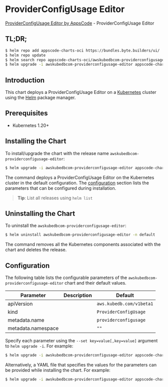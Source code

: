 # ProviderConfigUsage Editor

[ProviderConfigUsage Editor by AppsCode](https://byte.builders) - ProviderConfigUsage Editor

## TL;DR;

```bash
$ helm repo add appscode-charts-oci https://bundles.byte.builders/ui/
$ helm repo update
$ helm search repo appscode-charts-oci/awskubedbcom-providerconfigusage-editor --version=v0.4.20
$ helm upgrade -i awskubedbcom-providerconfigusage-editor appscode-charts-oci/awskubedbcom-providerconfigusage-editor -n default --create-namespace --version=v0.4.20
```

## Introduction

This chart deploys a ProviderConfigUsage Editor on a [Kubernetes](http://kubernetes.io) cluster using the [Helm](https://helm.sh) package manager.

## Prerequisites

- Kubernetes 1.20+

## Installing the Chart

To install/upgrade the chart with the release name `awskubedbcom-providerconfigusage-editor`:

```bash
$ helm upgrade -i awskubedbcom-providerconfigusage-editor appscode-charts-oci/awskubedbcom-providerconfigusage-editor -n default --create-namespace --version=v0.4.20
```

The command deploys a ProviderConfigUsage Editor on the Kubernetes cluster in the default configuration. The [configuration](#configuration) section lists the parameters that can be configured during installation.

> **Tip**: List all releases using `helm list`

## Uninstalling the Chart

To uninstall the `awskubedbcom-providerconfigusage-editor`:

```bash
$ helm uninstall awskubedbcom-providerconfigusage-editor -n default
```

The command removes all the Kubernetes components associated with the chart and deletes the release.

## Configuration

The following table lists the configurable parameters of the `awskubedbcom-providerconfigusage-editor` chart and their default values.

|     Parameter      | Description |               Default               |
|--------------------|-------------|-------------------------------------|
| apiVersion         |             | <code>aws.kubedb.com/v1beta1</code> |
| kind               |             | <code>ProviderConfigUsage</code>    |
| metadata.name      |             | <code>providerconfigusage</code>    |
| metadata.namespace |             | <code>""</code>                     |


Specify each parameter using the `--set key=value[,key=value]` argument to `helm upgrade -i`. For example:

```bash
$ helm upgrade -i awskubedbcom-providerconfigusage-editor appscode-charts-oci/awskubedbcom-providerconfigusage-editor -n default --create-namespace --version=v0.4.20 --set apiVersion=aws.kubedb.com/v1beta1
```

Alternatively, a YAML file that specifies the values for the parameters can be provided while
installing the chart. For example:

```bash
$ helm upgrade -i awskubedbcom-providerconfigusage-editor appscode-charts-oci/awskubedbcom-providerconfigusage-editor -n default --create-namespace --version=v0.4.20 --values values.yaml
```
